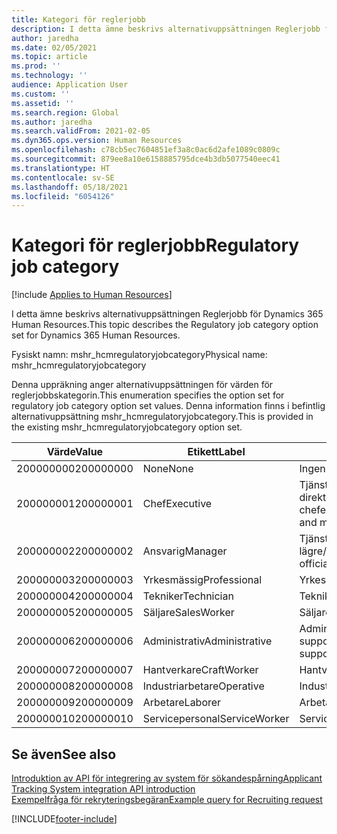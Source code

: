 ```yaml
---
title: Kategori för reglerjobb
description: I detta ämne beskrivs alternativuppsättningen Reglerjobb för Dynamics 365 Human Resources.
author: jaredha
ms.date: 02/05/2021
ms.topic: article
ms.prod: ''
ms.technology: ''
audience: Application User
ms.custom: ''
ms.assetid: ''
ms.search.region: Global
ms.author: jaredha
ms.search.validFrom: 2021-02-05
ms.dyn365.ops.version: Human Resources
ms.openlocfilehash: c78cb5ec7604851ef3a8c0ac6d2afe1089c0809c
ms.sourcegitcommit: 879ee8a10e6158885795dce4b3db5077540eec41
ms.translationtype: HT
ms.contentlocale: sv-SE
ms.lasthandoff: 05/18/2021
ms.locfileid: "6054126"
---
```

# <a name="regulatory-job-category"></a><span data-ttu-id="08ba8-103">Kategori för reglerjobb</span><span class="sxs-lookup"><span data-stu-id="08ba8-103">Regulatory job category</span></span>

[!include [Applies to Human Resources](../includes/applies-to-hr.md)]

<span data-ttu-id="08ba8-104">I detta ämne beskrivs alternativuppsättningen Reglerjobb för Dynamics 365 Human Resources.</span><span class="sxs-lookup"><span data-stu-id="08ba8-104">This topic describes the Regulatory job category option set for Dynamics 365 Human Resources.</span></span>

<span data-ttu-id="08ba8-105">Fysiskt namn: mshr_hcmregulatoryjobcategory</span><span class="sxs-lookup"><span data-stu-id="08ba8-105">Physical name: mshr_hcmregulatoryjobcategory</span></span>

<span data-ttu-id="08ba8-106">Denna uppräkning anger alternativuppsättningen för värden för reglerjobbskategorin.</span><span class="sxs-lookup"><span data-stu-id="08ba8-106">This enumeration specifies the option set for regulatory job category option set values.</span></span> <span data-ttu-id="08ba8-107">Denna information finns i befintlig alternativuppsättning mshr_hcmregulatoryjobcategory.</span><span class="sxs-lookup"><span data-stu-id="08ba8-107">This is provided in the existing mshr_hcmregulatoryjobcategory option set.</span></span>

| <span data-ttu-id="08ba8-108">Värde</span><span class="sxs-lookup"><span data-stu-id="08ba8-108">Value</span></span> | <span data-ttu-id="08ba8-109">Etikett</span><span class="sxs-lookup"><span data-stu-id="08ba8-109">Label</span></span> | <span data-ttu-id="08ba8-110">beskrivning</span><span class="sxs-lookup"><span data-stu-id="08ba8-110">Description</span></span> |
| --- | --- | --- |
| <span data-ttu-id="08ba8-111">200000000</span><span class="sxs-lookup"><span data-stu-id="08ba8-111">200000000</span></span> | <span data-ttu-id="08ba8-112">None</span><span class="sxs-lookup"><span data-stu-id="08ba8-112">None</span></span> | <span data-ttu-id="08ba8-113">Ingen.</span><span class="sxs-lookup"><span data-stu-id="08ba8-113">None.</span></span> |
| <span data-ttu-id="08ba8-114">200000001</span><span class="sxs-lookup"><span data-stu-id="08ba8-114">200000001</span></span> | <span data-ttu-id="08ba8-115">Chef</span><span class="sxs-lookup"><span data-stu-id="08ba8-115">Executive</span></span> | <span data-ttu-id="08ba8-116">Tjänstemän på direktörs-/ledningsnivå, samt chefer.</span><span class="sxs-lookup"><span data-stu-id="08ba8-116">Executive/Senior level officials and managers.</span></span> |
| <span data-ttu-id="08ba8-117">200000002</span><span class="sxs-lookup"><span data-stu-id="08ba8-117">200000002</span></span> | <span data-ttu-id="08ba8-118">Ansvarig</span><span class="sxs-lookup"><span data-stu-id="08ba8-118">Manager</span></span> | <span data-ttu-id="08ba8-119">Tjänstemän och chefer på lägre/mellannivå.</span><span class="sxs-lookup"><span data-stu-id="08ba8-119">First/Mid level officials and managers.</span></span> |
| <span data-ttu-id="08ba8-120">200000003</span><span class="sxs-lookup"><span data-stu-id="08ba8-120">200000003</span></span> | <span data-ttu-id="08ba8-121">Yrkesmässig</span><span class="sxs-lookup"><span data-stu-id="08ba8-121">Professional</span></span> | <span data-ttu-id="08ba8-122">Yrkespersoner.</span><span class="sxs-lookup"><span data-stu-id="08ba8-122">Professionals.</span></span> |
| <span data-ttu-id="08ba8-123">200000004</span><span class="sxs-lookup"><span data-stu-id="08ba8-123">200000004</span></span> | <span data-ttu-id="08ba8-124">Tekniker</span><span class="sxs-lookup"><span data-stu-id="08ba8-124">Technician</span></span> | <span data-ttu-id="08ba8-125">Tekniker.</span><span class="sxs-lookup"><span data-stu-id="08ba8-125">Technicians.</span></span> |
| <span data-ttu-id="08ba8-126">200000005</span><span class="sxs-lookup"><span data-stu-id="08ba8-126">200000005</span></span> | <span data-ttu-id="08ba8-127">Säljare</span><span class="sxs-lookup"><span data-stu-id="08ba8-127">SalesWorker</span></span> | <span data-ttu-id="08ba8-128">Säljare.</span><span class="sxs-lookup"><span data-stu-id="08ba8-128">Sales workers.</span></span> |
| <span data-ttu-id="08ba8-129">200000006</span><span class="sxs-lookup"><span data-stu-id="08ba8-129">200000006</span></span> | <span data-ttu-id="08ba8-130">Administrativ</span><span class="sxs-lookup"><span data-stu-id="08ba8-130">Administrative</span></span> | <span data-ttu-id="08ba8-131">Administrativa supportmedarbetare.</span><span class="sxs-lookup"><span data-stu-id="08ba8-131">Administrative support workers.</span></span> |
| <span data-ttu-id="08ba8-132">200000007</span><span class="sxs-lookup"><span data-stu-id="08ba8-132">200000007</span></span> | <span data-ttu-id="08ba8-133">Hantverkare</span><span class="sxs-lookup"><span data-stu-id="08ba8-133">CraftWorker</span></span> | <span data-ttu-id="08ba8-134">Hantverkare.</span><span class="sxs-lookup"><span data-stu-id="08ba8-134">Craft workers.</span></span> |
| <span data-ttu-id="08ba8-135">200000008</span><span class="sxs-lookup"><span data-stu-id="08ba8-135">200000008</span></span> | <span data-ttu-id="08ba8-136">Industriarbetare</span><span class="sxs-lookup"><span data-stu-id="08ba8-136">Operative</span></span> | <span data-ttu-id="08ba8-137">Industriarbetare.</span><span class="sxs-lookup"><span data-stu-id="08ba8-137">Operatives.</span></span> |
| <span data-ttu-id="08ba8-138">200000009</span><span class="sxs-lookup"><span data-stu-id="08ba8-138">200000009</span></span> | <span data-ttu-id="08ba8-139">Arbetare</span><span class="sxs-lookup"><span data-stu-id="08ba8-139">Laborer</span></span> | <span data-ttu-id="08ba8-140">Arbetare/assistenter.</span><span class="sxs-lookup"><span data-stu-id="08ba8-140">Laborers/Helpers.</span></span> |
| <span data-ttu-id="08ba8-141">200000010</span><span class="sxs-lookup"><span data-stu-id="08ba8-141">200000010</span></span> | <span data-ttu-id="08ba8-142">Servicepersonal</span><span class="sxs-lookup"><span data-stu-id="08ba8-142">ServiceWorker</span></span> | <span data-ttu-id="08ba8-143">Servicepersonal.</span><span class="sxs-lookup"><span data-stu-id="08ba8-143">Service workers.</span></span> |

## <a name="see-also"></a><span data-ttu-id="08ba8-144">Se även</span><span class="sxs-lookup"><span data-stu-id="08ba8-144">See also</span></span>

[<span data-ttu-id="08ba8-145">Introduktion av API för integrering av system för sökandespårning</span><span class="sxs-lookup"><span data-stu-id="08ba8-145">Applicant Tracking System integration API introduction</span></span>](hr-admin-integration-ats-api-introduction.md)<br>
[<span data-ttu-id="08ba8-146">Exempelfråga för rekryteringsbegäran</span><span class="sxs-lookup"><span data-stu-id="08ba8-146">Example query for Recruiting request</span></span>](hr-admin-integration-ats-api-recruiting-request-example-query.md)


[!INCLUDE[footer-include](../includes/footer-banner.md)]